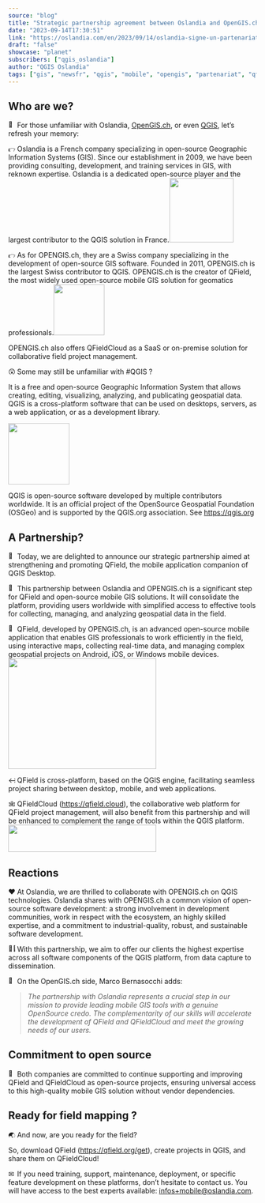 ```yaml
---
source: "blog"
title: "Strategic partnership agreement between Oslandia and OpenGIS.ch on QField"
date: "2023-09-14T17:30:51"
link: "https://oslandia.com/en/2023/09/14/oslandia-signe-un-partenariat-avec-opengis-ch-sur-qfield/"
draft: "false"
showcase: "planet"
subscribers: ["qgis_oslandia"]
author: "QGIS Oslandia"
tags: ["gis", "newsfr", "qgis", "mobile", "opengis", "partenariat", "qfield", "qfieldcloud", "sig"]
---
```


<h2>Who are we?</h2>
<p><img alt="🤔" class="wp-smiley" src="https://s.w.org/images/core/emoji/11/72x72/1f914.png" style="height: 1em;" /> For those unfamiliar with Oslandia, <a href="https://opengis.ch">OpenGIS.ch</a>, or even <a href="https://qgis.org">QGIS</a>, let&#8217;s refresh your memory:</p>
<p><img alt="👉" class="wp-smiley" src="https://s.w.org/images/core/emoji/11/72x72/1f449.png" style="height: 1em;" /> Oslandia is a French company specializing in open-source Geographic Information Systems (GIS). Since our establishment in 2009, we have been providing consulting, development, and training services in GIS, with reknown expertise. Oslandia is a dedicated open-source player and the largest contributor to the QGIS solution in France.<img alt="" class="alignright wp-image-7848" height="130" src="https://oslandia.com/wp-content/uploads/2023/09/oslandia_logo_328x328_sans_texte-300x300.png" width="130" /></p>
<p><img alt="👉" class="wp-smiley" src="https://s.w.org/images/core/emoji/11/72x72/1f449.png" style="height: 1em;" /> As for OPENGIS.ch, they are a Swiss company specializing in the development of open-source GIS software. Founded in 2011, OPENGIS.ch is the largest Swiss contributor to QGIS. OPENGIS.ch is the creator of QField, the most widely used open-source mobile GIS solution for geomatics professionals.<img alt="" class="alignright wp-image-7849" height="103" src="https://oslandia.com/wp-content/uploads/2023/09/opengis_square.png" width="103" /></p>
<p>OPENGIS.ch also offers QFieldCloud as a SaaS or on-premise solution for collaborative field project management.</p>
<p><img alt="😲" class="wp-smiley" src="https://s.w.org/images/core/emoji/11/72x72/1f632.png" style="height: 1em;" /> Some may still be unfamiliar with #QGIS ?</p>
<p>It is a free and open-source Geographic Information System that allows creating, editing, visualizing, analyzing, and publicating geospatial data. QGIS is a cross-platform software that can be used on desktops, servers, as a web application, or as a development library.</p>
<p><img alt="" class=" wp-image-6314" height="124" src="https://oslandia.com/wp-content/uploads/2021/05/qgis_logo.png" width="124" /></p>
<p>QGIS is open-source software developed by multiple contributors worldwide. It is an official project of the OpenSource Geospatial Foundation (OSGeo) and is supported by the QGIS.org association. See <a href="https://qgis.org" target="_new">https://qgis.org</a></p>
<h2>A Partnership?</h2>
<p><img alt="🎉" class="wp-smiley" src="https://s.w.org/images/core/emoji/11/72x72/1f389.png" style="height: 1em;" /> Today, we are delighted to announce our strategic partnership aimed at strengthening and promoting QField, the mobile application companion of QGIS Desktop.</p>
<p><img alt="🌟" class="wp-smiley" src="https://s.w.org/images/core/emoji/11/72x72/1f31f.png" style="height: 1em;" /> This partnership between Oslandia and OPENGIS.ch is a significant step for QField and open-source mobile GIS solutions. It will consolidate the platform, providing users worldwide with simplified access to effective tools for collecting, managing, and analyzing geospatial data in the field.</p>
<p><img alt="📱" class="wp-smiley" src="https://s.w.org/images/core/emoji/11/72x72/1f4f1.png" style="height: 1em;" /> QField, developed by OPENGIS.ch, is an advanced open-source mobile application that enables GIS professionals to work efficiently in the field, using interactive maps, collecting real-time data, and managing complex geospatial projects on Android, iOS, or Windows mobile devices.<img alt="" class="size-medium wp-image-7851 aligncenter" height="224" src="https://oslandia.com/wp-content/uploads/2023/09/Screenshot_20230913_193227-300x224.png" width="300" /></p>
<p><img alt="↔" class="wp-smiley" src="https://s.w.org/images/core/emoji/11/72x72/2194.png" style="height: 1em;" /> QField is cross-platform, based on the QGIS engine, facilitating seamless project sharing between desktop, mobile, and web applications.</p>
<p><img alt="🕸" class="wp-smiley" src="https://s.w.org/images/core/emoji/11/72x72/1f578.png" style="height: 1em;" /> QFieldCloud (<a href="https://qfield.cloud" target="_new">https://qfield.cloud</a>), the collaborative web platform for QField project management, will also benefit from this partnership and will be enhanced to complement the range of tools within the QGIS platform. <img alt="" class="size-medium wp-image-7850 aligncenter" height="55" src="https://oslandia.com/wp-content/uploads/2023/09/logo_horizontal_buffer-300x55.png" width="300" /></p>
<h2>Reactions</h2>
<p><img alt="❤" class="wp-smiley" src="https://s.w.org/images/core/emoji/11/72x72/2764.png" style="height: 1em;" /> At Oslandia, we are thrilled to collaborate with OPENGIS.ch on QGIS technologies. Oslandia shares with OPENGIS.ch a common vision of open-source software development: a strong involvement in development communities, work in respect with the ecosystem, an highly skilled expertise, and a commitment to industrial-quality, robust, and sustainable software development.</p>
<p><img alt="👩‍💻" class="wp-smiley" src="https://s.w.org/images/core/emoji/11/72x72/1f469-200d-1f4bb.png" style="height: 1em;" /> With this partnership, we aim to offer our clients the highest expertise across all software components of the QGIS platform, from data capture to dissemination.</p>
<p><img alt="🤝" class="wp-smiley" src="https://s.w.org/images/core/emoji/11/72x72/1f91d.png" style="height: 1em;" /> On the OpenGIS.ch side, Marco Bernasocchi adds:</p>
<blockquote>
<p class="article-editor-content__paragraph"><em>The partnership with Oslandia represents a crucial step in our mission to provide leading mobile GIS tools with a genuine OpenSource credo. The complementarity of our skills will accelerate the development of QField and QFieldCloud and meet the growing needs of our users.</em></p>
</blockquote>
<h2>Commitment to open source</h2>
<p><img alt="🙏" class="wp-smiley" src="https://s.w.org/images/core/emoji/11/72x72/1f64f.png" style="height: 1em;" /> Both companies are committed to continue supporting and improving QField and QFieldCloud as open-source projects, ensuring universal access to this high-quality mobile GIS solution without vendor dependencies.</p>
<h2>Ready for field mapping ?</h2>
<p><img alt="🌏" class="wp-smiley" src="https://s.w.org/images/core/emoji/11/72x72/1f30f.png" style="height: 1em;" /> And now, are you ready for the field?</p>
<p>So, download QField (<a href="https://qfield.org/get" target="_new">https://qfield.org/get</a>), create projects in QGIS, and share them on QFieldCloud!</p>
<p><img alt="✉" class="wp-smiley" src="https://s.w.org/images/core/emoji/11/72x72/2709.png" style="height: 1em;" /> If you need training, support, maintenance, deployment, or specific feature development on these platforms, don&#8217;t hesitate to contact us. You will have access to the best experts available: <a href="mailto:infos+mobile@oslandia.com" target="_new">infos+mobile@oslandia.com</a>.</p>
<p>&nbsp;</p>
